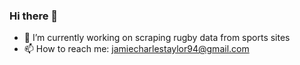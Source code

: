 ### Hi there 👋

- 🔭 I’m currently working on scraping rugby data from sports sites
- 📫 How to reach me: jamiecharlestaylor94@gmail.com

